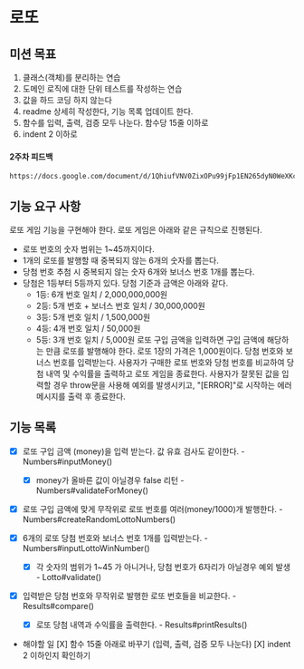 # 로또

## 미션 목표
1. 클래스(객체)를 분리하는 연습
2. 도메인 로직에 대한 단위 테스트를 작성하는 연습
3. 값을 하드 코딩 하지 않는다
4. readme 상세히 작성한다, 기능 목록 업데이트 한다.
5. 함수를 입력, 출력, 검증 모두 나눈다. 함수당 15줄 이하로
6. indent 2 이하로

#### 2주차 피드백
```
https://docs.google.com/document/d/1QhiufVNV0ZixOPu99jFp1EN265dyN0WeXKcvtFNQ5nQ/edit#heading=h.dw22idnvgko3
```

## 기능 요구 사항

로또 게임 기능을 구현해야 한다. 로또 게임은 아래와 같은 규칙으로 진행된다.

- 로또 번호의 숫자 범위는 1~45까지이다.
- 1개의 로또를 발행할 때 중복되지 않는 6개의 숫자를 뽑는다.
- 당첨 번호 추첨 시 중복되지 않는 숫자 6개와 보너스 번호 1개를 뽑는다.
- 당첨은 1등부터 5등까지 있다. 당첨 기준과 금액은 아래와 같다.
    - 1등: 6개 번호 일치 / 2,000,000,000원
    - 2등: 5개 번호 + 보너스 번호 일치 / 30,000,000원
    - 3등: 5개 번호 일치 / 1,500,000원
    - 4등: 4개 번호 일치 / 50,000원
    - 5등: 3개 번호 일치 / 5,000원
로또 구입 금액을 입력하면 구입 금액에 해당하는 만큼 로또를 발행해야 한다.
로또 1장의 가격은 1,000원이다.
당첨 번호와 보너스 번호를 입력받는다.
사용자가 구매한 로또 번호와 당첨 번호를 비교하여 당첨 내역 및 수익률을 출력하고 로또 게임을 종료한다.
사용자가 잘못된 값을 입력할 경우 throw문을 사용해 예외를 발생시키고, "[ERROR]"로 시작하는 에러 메시지를 출력 후 종료한다.

## 기능 목록

- [x] 로또 구입 금액 (money)을 입력 받는다. 값 유효 검사도 같이한다. - Numbers#inputMoney()
   - [x] money가 올바른 값이 아닐경우 false 리턴 - Numbers#validateForMoney()

- [x] 로또 구입 금액에 맞게 무작위로 로또 번호를 여러(money/1000)개 발행한다. - Numbers#createRandomLottoNumbers()

- [X] 6개의 로또 당첨 번호와 보너스 번호 1개를 입력받는다. - Numbers#inputLottoWinNumber()
   - [X] 각 숫자의 범위가 1~45 가 아니거나, 당첨 번호가 6자리가 아닐경우 예외 발생 - Lotto#validate()

- [X] 입력받은 당첨 번호와 무작위로 발행한 로또 번호들을 비교한다. - Results#compare()
   - [X] 로또 당첨 내역과 수익률을 출력한다. - Results#printResults()

- 해야할 일
   [X] 함수 15줄 아래로 바꾸기 (입력, 출력, 검증 모두 나눈다)
   [X] indent 2 이하인지 확인하기